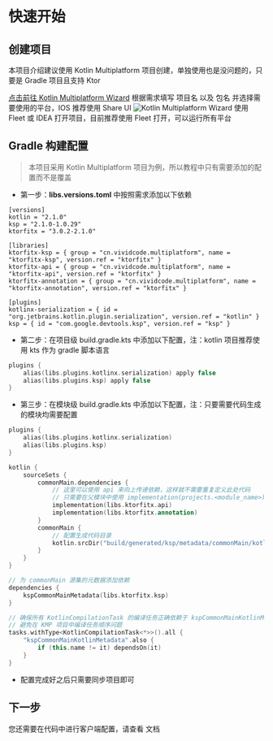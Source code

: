 # 快速开始

## 创建项目

本项目介绍建议使用 Kotlin Multiplatform 项目创建，单独使用也是没问题的，只要是 Gradle 项目且支持 Ktor

<procedure title="项目创建" id="kotlin-multiplatform-create">
    <step> 
        <a href="https://kmp.jetbrains.com">点击前往 Kotlin Multiplatform Wizard</a>
    </step>
    <step>
        根据需求填写 项目名 以及 包名 并选择需要使用的平台，IOS 推荐使用 Share UI
        <img src="kotlin_multiplatform_wizard.png" alt="Kotlin Multiplatform Wizard"/>
    </step>
    <step>
        使用 Fleet 或 IDEA 打开项目，目前推荐使用 Fleet 打开，可以运行所有平台
    </step>
</procedure>

## Gradle 构建配置

> 本项目采用 Kotlin Multiplatform 项目为例，所以教程中只有需要添加的配置而不是覆盖

- 第一步：**libs.versions.toml** 中按照需求添加以下依赖

``` text
[versions]
kotlin = "2.1.0"
ksp = "2.1.0-1.0.29"
ktorfitx = "3.0.2-2.1.0"

[libraries]
ktorfitx-ksp = { group = "cn.vividcode.multiplatform", name = "ktorfitx-ksp", version.ref = "ktorfitx" }
ktorfitx-api = { group = "cn.vividcode.multiplatform", name = "ktorfitx-api", version.ref = "ktorfitx" }
ktorfitx-annotation = { group = "cn.vividcode.multiplatform", name = "ktorfitx-annotation", version.ref = "ktorfitx" }

[plugins]
kotlinx-serialization = { id = "org.jetbrains.kotlin.plugin.serialization", version.ref = "kotlin" }
ksp = { id = "com.google.devtools.ksp", version.ref = "ksp" }
```

- 第二步：在项目级 build.gradle.kts 中添加以下配置，注：kotlin 项目推荐使用 kts 作为 gradle 脚本语言

``` kotlin
plugins {
    alias(libs.plugins.kotlinx.serialization) apply false
    alias(libs.plugins.ksp) apply false
}
```

- 第三步：在模块级 build.gradle.kts 中添加以下配置，注：只要需要代码生成的模块均需要配置

``` kotlin
plugins {
    alias(libs.plugins.kotlinx.serialization)
    alias(libs.plugins.ksp)
}

kotlin {
    sourceSets {
        commonMain.dependencies {
            // 这里可以使用 api 来向上传递依赖，这样就不需要重复定义此处代码
            // 只需要在父模块中使用 implementation(projects.<module_name>) 依赖子模块
            implementation(libs.ktorfitx.api)
            implementation(libs.ktorfitx.annotation)
        }
        commonMain {
            // 配置生成代码目录
            kotlin.srcDir("build/generated/ksp/metadata/commonMain/kotlin") 
        }
    }
}

// 为 commonMain 源集的元数据添加依赖
dependencies {
    kspCommonMainMetadata(libs.ktorfitx.ksp)
}

// 确保所有 KotlinCompilationTask 的编译任务正确依赖于 kspCommonMainKotlinMetadata
// 避免在 KMP 项目中编译任务顺序问题
tasks.withType<KotlinCompilationTask<*>>().all {
    "kspCommonMainKotlinMetadata".also {
        if (this.name != it) dependsOn(it)
    }
}
```

- 配置完成好之后只需要同步项目即可

## 下一步

您还需要在代码中进行客户端配置，请查看 **[](客户端配置.md)** 文档